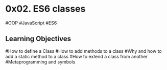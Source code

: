 <h1>0x02. ES6 classes</h1>
#OOP
#JavaScript
#ES6

<h2>Learning Objectives</h2>
#How to define a Class
#How to add methods to a class
#Why and how to add a static method to a class
#How to extend a class from another
#Metaprogramming and symbols
